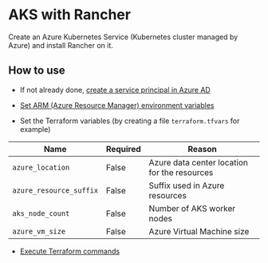 # AKS with Rancher

Create an Azure Kubernetes Service (Kubernetes cluster managed by Azure) and install Rancher on it.

## How to use

* If not already done, [create a service principal in Azure AD](../../docs/azure.md#create-a-service-principal)

* [Set ARM (Azure Resource Manager) environment variables](../../docs/azure.md#set-arm-environment-variables)

* Set the Terraform variables (by creating a file `terraform.tfvars` for example)

Name                    | Required | Reason
------------------------|----------|---------------------------------------------
`azure_location`        | False    | Azure data center location for the resources
`azure_resource_suffix` | False    | Suffix used in Azure resources
`aks_node_count`        | False    | Number of AKS worker nodes
`azure_vm_size`         | False    | Azure Virtual Machine size

* [Execute Terraform commands](../../docs/terraform-cli.md#run-commands)

